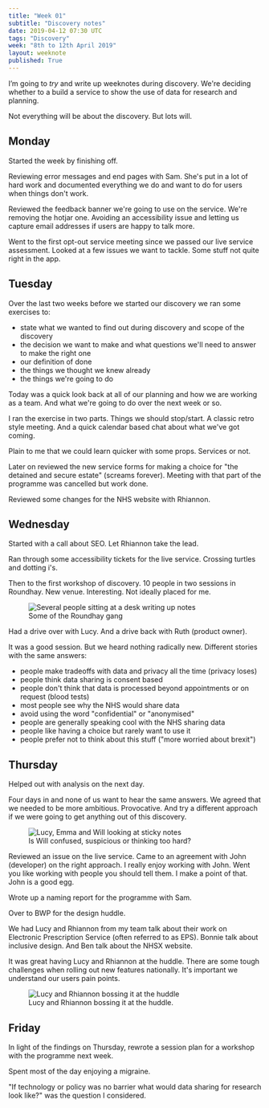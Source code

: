 ```yaml
---
title: "Week 01"
subtitle: "Discovery notes"
date: 2019-04-12 07:30 UTC
tags: "Discovery"
week: "8th to 12th April 2019"
layout: weeknote
published: True
---
```


I’m going to *try* and write up weeknotes during discovery. We're deciding whether to a build a service to show the use of data for research and planning.

Not everything will be about the discovery. But lots will.

## Monday

Started the week by finishing off.

Reviewing error messages and end pages with Sam. She's put in a lot of hard work and documented everything we do and want to do for users when things don't work.

Reviewed the feedback banner we're going to use on the service. We're removing the hotjar one. Avoiding an accessibility issue and letting us capture email addresses if users are happy to talk more.

Went to the first opt-out service meeting since we passed our live service assessment. Looked at a few issues we want to tackle. Some stuff not quite right in the app.

## Tuesday

Over the last two weeks before we started our discovery we ran some exercises to:

- state what we wanted to find out during discovery and scope of the discovery
- the decision we want to make and what questions we'll need to answer to make the right one
- our definition of done
- the things we thought we knew already
- the things we're going to do

Today was a quick look back at all of our planning and how we are working as a team. And what we're going to do over the next week or so.

I ran the exercise in two parts. Things we should stop/start. A classic retro style meeting. And a quick calendar based chat about what we've got coming.

Plain to me that we could learn quicker with some props. Services or not.

Later on reviewed the new service forms for making a choice for "the detained and secure estate" (screams forever). Meeting with that part of the programme was cancelled but work done.

Reviewed some changes for the NHS website with Rhiannon.

## Wednesday

Started with a call about SEO. Let Rhiannon take the lead.

Ran through some accessibility tickets for the live service. Crossing turtles and dotting i's.

Then to the first workshop of discovery. 10 people in two sessions in Roundhay. New venue. Interesting. Not ideally placed for me.

<figure class="noir">
  <img src="/images/roundhay.jpg" alt="Several people sitting at a desk writing up notes"/>
  <figcaption>Some of the Roundhay gang</figcaption>
</figure>

Had a drive over with Lucy. And a drive back with Ruth (product owner).

It was a good session. But we heard nothing radically new. Different stories with the same answers:

- people make tradeoffs with data and privacy all the time (privacy loses)
- people think data sharing is consent based
- people don't think that data is processed beyond appointments or on request (blood tests)
- most people see why the NHS would share data
- avoid using the word "confidential" or "anonymised"
- people are generally speaking cool with the NHS sharing data
- people like having a choice but rarely want to use it
- people prefer not to think about this stuff ("more worried about brexit")

## Thursday

Helped out with analysis on the next day.

Four days in and none of us want to hear the same answers. We agreed that we needed to be more ambitious. Provocative. And try a different approach if we were going to get anything out of this discovery.

<figure class="noir">
  <img src="/images/analysis.jpg" alt="Lucy, Emma and Will looking at sticky notes"/>
  <figcaption>Is Will confused, suspicious or thinking too hard?</figcaption>
</figure>

Reviewed an issue on the live service. Came to an agreement with John (developer) on the right approach. I really enjoy working with John. Went you like working with people you should tell them. I make a point of that. John is a good egg.

Wrote up a naming report for the programme with Sam.

Over to BWP for the design huddle.

We had Lucy and Rhiannon from my team talk about their work on Electronic Prescription Service (often referred to as EPS). Bonnie talk about inclusive design. And Ben talk about the NHSX website.

It was great having Lucy and Rhiannon at the huddle. There are some tough challenges when rolling out new features nationally. It's important we understand our users pain points.

<figure class="noir">
  <img src="/images/huddle-april.jpg" alt="Lucy and Rhiannon bossing it at the huddle"/>
  <figcaption>Lucy and Rhiannon bossing it at the huddle.</figcaption>
</figure>

## Friday

In light of the findings on Thursday, rewrote a session plan for a workshop with the programme next week.

Spent most of the day enjoying a migraine.

"If technology or policy was no barrier what would data sharing for research look like?" was the question I considered.

